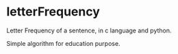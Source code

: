 # letterFrequency
Letter Frequency of a sentence, in c language and python.

Simple algorithm for education purpose.
